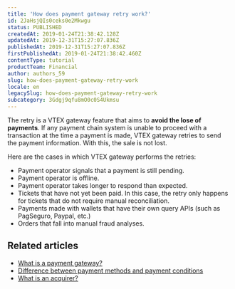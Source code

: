 ```yaml
---
title: 'How does payment gateway retry work?'
id: 2JaHsjQIs0ceks0e2Mkwgu
status: PUBLISHED
createdAt: 2019-01-24T21:38:42.128Z
updatedAt: 2019-12-31T15:27:07.836Z
publishedAt: 2019-12-31T15:27:07.836Z
firstPublishedAt: 2019-01-24T21:38:42.460Z
contentType: tutorial
productTeam: Financial
author: authors_59
slug: how-does-payment-gateway-retry-work
locale: en
legacySlug: how-does-payment-gateway-retry-work
subcategory: 3Gdgj9qfu8mO0c0S4Ukmsu
---
```


The retry is a VTEX gateway feature that aims to __avoid the lose of payments__. If any payment chain system is unable to proceed with a transaction at the time a payment is made, VTEX gateway retries to send the payment information. With this, the sale is not lost.

Here are the cases in which VTEX gateway performs the retries:

- Payment operator signals that a payment is still pending.
- Payment operator is offline.
- Payment operator takes longer to respond than expected.
- Tickets that have not yet been paid. In this case, the retry only happens for tickets that do not require manual reconciliation.
- Payments made with wallets that have their own query APIs (such as PagSeguro, Paypal, etc.)
- Orders that fall into manual fraud analyses.

## Related articles

- [What is a payment gateway?](/en/tutorial/what-is-a-payment-gateway)
- [Difference between payment methods and payment conditions](/en/tutorial/difference-between-payment-methods-and-payment-conditions)
- [What is an acquirer?](/en/tutorial/what-is-an-acquirer)
